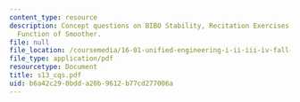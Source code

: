 ```yaml
---
content_type: resource
description: Concept questions on BIBO Stability, Recitation Exercises & Transfer
  Function of Smoother.
file: null
file_location: /coursemedia/16-01-unified-engineering-i-ii-iii-iv-fall-2005-spring-2006/b6a42c290bdda20b9612b77cd277006a_s13_cqs.pdf
file_type: application/pdf
resourcetype: Document
title: s13_cqs.pdf
uid: b6a42c29-0bdd-a20b-9612-b77cd277006a
---
```

